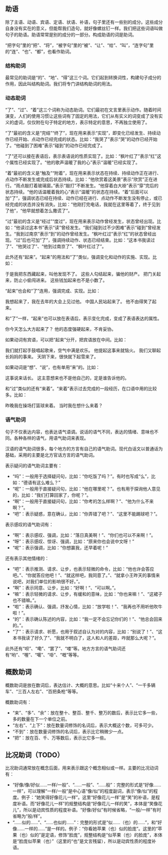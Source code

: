 ## 助语

除了主语、动语、宾语、定语、状语、补语，句子里还有一些别的成分。这些成分自身没有实在的意义，但能帮我们造句，就好像螺丝钉一样。我们把这些词语叫做句子的助语。助语常常是别的成分的一部分。构成助语的词是助词。

“把字句”里的“把”、“将”，“被字句”里的“被”、“让”、“给”、“叫”，“连字句”里的“连”、“也”、“都”，也看作助词。

### 结构助词

最常见的助词是“的”、“地”、“得”这三个词。它们起到转换词性，构建句子成分的作用，因此叫结构助词。我们将专门讲结构助词的用法。

### 动态助词

“了”、“过”、“着”这三个词称为动态助词。它们最初在文言里表示动作。随着时间演变，人们的使用习惯让这些词有了固定的用法，它们从有实义的词变成了没有实义的虚词，仅仅附在句子特定的地方，表示特定的意思，不再独立使用了。

“了”最初的含义是“完结”“终了”，现在用来表示“实现”，即变化已经发生、持续动作已经开始、点动作已经完成的状态。比如：“我哭了”表示“哭”的动作已经开始了。“他碰到了困难”表示“碰到”的动作已经完成了。

“了”还可以接在表语后，表示表语说的性质实现了。比如：“枫叶红了”表示“红”这个属性已经实现了。“他的歌声温暖了我的心”表示“温暖”已经实现了。

“着”最初的含义是“触及”“附着”，现在用来表示状态在持续、持续动作正在进行、点动作不断发生或完成后状态持续。比如：“他欣赏着这美景”表示“欣赏”正在进行。“雨点敲打着玻璃窗。”表示“敲打”不断发生。“他穿着白大褂”表示“穿”完后的状态持续。“他的话温暖着我的心”表示“温暖”的状态在持续。“着”后面可以加“了”，强调状态已经在持续、动作已经在进行、点动作不断发生没有停止，或已经完成的状态并没有消失。比如：“他刚打完电话，我就在这里等着了，终于见到了他”，“他早就想着怎么撒谎了”。

“过”最初的含义是“经过”“度过”，现在用来表示动作曾经发生，状态曾经出现。比如：“他读过这本书”表示“读”曾经发生。“我们碰到过不少困难”表示“碰到”曾经发生。“我到过南京”表示“到”的动作曾经发生。“枫叶红过”表示“红”的状态曾经出现。“过”后也可加“了”，强调持续动作、状态已经结束。比如：“这本书我读过了”、“他哭过了”、“他到过南京了”、“枫叶红过了”。

此外还有“起来”。“起来”的用法和“了”类似，强调变化和动作的实施、实现。比如：

于是我把东西藏起来，叫他发现不了。
这些人勾结起来，骗他的财产。
把门关起来，防止小偷闯进来。
这些钱加起来也不是小数了。

“起来”也会和“了”连用，强调完成、实现。比如：

我想起来了，我在去年的大会上见过他。
中国人民站起来了。
他不由得笑了起来。

和“了”一样，“起来”也可以放在表语后，表示变化完成，变成了表语表达的属性。

你今天怎么大方起来了？
他的态度强硬起来，不肯妥协。

如果动词有宾语，可以把“起来”分开，把宾语放在中间。比如：

我们就打起手鼓唱起歌来，空气中满是欢乐。
他提起这事来就恼火。
我们又聊起长妈妈的事来。
天阴下来，很快就下起雪来了。

如果动词是“想”、“说”，也有单用“来”的。比如：

这事说来话长。
这主意想来也不是他自己的，定是谁告诉他的。

和“过”类似的还有“来着”。“来着”表示过去完成的一段经历，在口语中用的比较多。比如：

昨晚我在操场打篮球来着。
当时我在想什么来着？

### 语气助词

句子不仅表达内容，也表达语气语调。说话的语气不同，表达的情绪、意味也不同。各种各样的语气，用语气助词来表现。

汉语的语气助词很多，每个地方的方言有自己的语气助词。现代白话文以普通话为基础，采用的主要是北方官话方言的语气助词。

表示疑问的语气助词主要有：
- “吗”：一般用于选择疑问句，比如：“你吃饭了吗？”。有时也写成“么”，比如：“德语有这么难么？”
- “呢”：一般用于直接疑问句，比如：“他在哪里呢？”。也有用于探询他人意见的，比如：“我们打算回家了，你呢？”。
- “啊”：一般用于直接疑问句，比如：“你考的怎么样啊？”、“他为什么不来啊？”。
- “吧”：表示疑惑，意在确认，比如：“你弄错了吧？”、“这里不能踢球吧？”。

表示感叹的语气助词有：
- “啊”：表示感叹、强调，比如：“落日真美啊！”、“你们也可以不来啊！”。
- “呀”：表示感叹、惊讶、强调，比如：“原来你也会说中文呀！”
- “呢”：表示强调，比如：“你想赢我，还早着呢！”

还有表示其他情绪的：
- “吧”：表示推测、请求、让步，也表示轻微的命令，比如：“他也许会答应吧。”、“你就答应他吧！”、“就这样吧，我同意了。”、“就拿小王昨天的事情来说吧，对我们单位的影响很不好。”。
- “啊”：表示同意、让步，比如：“好啊！”、“可以啊。”。
- “嘛”：表示轻微的请求、让步，有缓和的意味，比如：“你也来嘛！”、“这裙子也不错嘛。”。
- “啦”：表示确认、强调，抒发心情，比如：“放学啦！”、“我再也不用听他吹牛啦！”。
- “的”：表示确认陈述的内容，比如：“我一定不会忘记你们的！”、“他总会回来的。”。
- “了”：表示请求、祈愿，也用于叙述自认为对的内容，比如：“别说了！”、“这本书我读了好久了”、“我就不明白了，这人和人的差距，咋就那么大呢？”。

此外还有“呗”、“嘞”、“罢了”、“喽”等。地方方言的语气助词还有“哟”、“喔”、“噶”、“啩”、“嘅”等等。

## 概数助词

概数助词是放在数词后，表达估计、大概的意思。比如“十来个人”、“一千多辆车”、“三百人左右”、“百把条枪”等等。

概数助词有：
- “来”、“多”、“余”：放在整十、整百、整千、整万的数后，表示比它多一些，多的数量在下一个单位之前。
- “左右”、“上下”：放在数量词修饰的名词后，表示大概这个数，可多可少。
- “不到”：放在数量词修饰的名词后，表示比它稍微少一点。
- “把”：放在百、千、万等数后，表示比它多一些。

## 比况助词（TODO）

比况助词通常放在概念后面，用来表示跟这个概念相似或一样。主要的比况动词有：

- “好像/像/好似……一样/一般”、“……一般”、“……般”：完整的形式是“好像……一样”，可以理解“一样/一般”是中心语“像/似”的程度副词，表示“像/似”的程度。例子：“她笑得好像花儿一样”。这里“好像花儿一样”是“笑”的补语，是程度补语。而“好像花儿一样”的规整结构是“好像花儿一样的笑”，本体是“笑像花儿”，所以是动宾性质的程度补语。“好像/好似”有时候省略，“一般/一样”有时省略为“般/样”。
- “……似的……”、“……也似的……”：完整的形式是“似……（也）的……”，和“好像……一样的……”是一样的。例子：“你看她苹果（也）似的脸庞”。这里的“苹果（也）似的”是定语，修饰“脸庞”，规整结构是“似苹果（也）的脸庞”，本体是“脸庞似苹果（也）”（这里的“也”是文言残留），所以是动宾性质的程度补语。





